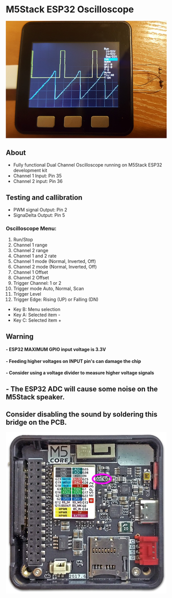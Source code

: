 # M5Stack ESP32 Oscilloscope


![image](M5Stack_Oscilloscope/twoChOsc.jpg)

## About
- Fully functional Dual Channel Oscilloscope running on M5Stack ESP32 development kit
- Channel 1 Input: Pin 35
- Channel 2 input: Pin 36

## Testing and callibration
- PWM signal Output: Pin 2
- SignaDelta Output: Pin 5

### Oscilloscope Menu:
1. Run/Stop
2. Channel 1 range
3. Channel 2 range
4. Channel 1 and 2 rate
5. Channel 1 mode (Normal, Inverted, Off) 
6. Channel 2 mode (Normal, Inverted, Off) 
7. Channel 1 Offset
8. Channel 2 Offset
9. Trigger Channel: 1 or 2
10. Trigger mode Auto, Normal, Scan
11. Trigger Level
12. Trigger Edge: Rising (UP) or Falling (DN)

- Key B: Menu selection
- Key A: Selected item - 
- Key C: Selected item + 

## Warning
#### - ESP32 MAXIMUM GPIO input voltage is 3.3V
#### - Feeding higher voltages on INPUT pin's can damage the chip
#### - Consider using a voltage divider to measure higher voltage signals
## - The ESP32 ADC will cause some noise on the M5Stack speaker.
## Consider disabling the sound by soldering this bridge on the PCB.

![image](M5Stack_Oscilloscope/0Okim55.jpg)
